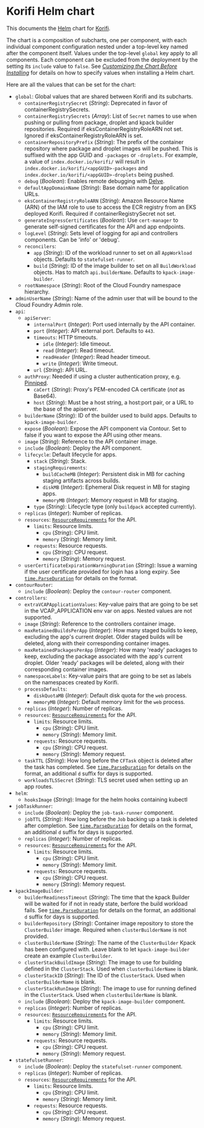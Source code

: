 # Korifi Helm chart

This documents the [Helm](https://helm.sh/) chart for [Korifi](https://github.com/cloudfoundry/korifi).

The chart is a composition of subcharts, one per component, with each individual component configuration nested under a top-level key named after the component itself.
Values under the top-level `global` key apply to all components.
Each component can be excluded from the deployment by the setting its `include` value to `false`.
See [_Customizing the Chart Before Installing_](https://helm.sh/docs/intro/using_helm/#customizing-the-chart-before-installing) for details on how to specify values when installing a Helm chart.

Here are all the values that can be set for the chart:

- `global`: Global values that are shared between Korifi and its subcharts.
  - `containerRegistrySecret` (_String_): Deprecated in favor of containerRegistrySecrets.
  - `containerRegistrySecrets` (_Array_): List of `Secret` names to use when pushing or pulling from package, droplet and kpack builder repositories. Required if eksContainerRegistryRoleARN not set. Ignored if eksContainerRegistryRoleARN is set.
  - `containerRepositoryPrefix` (_String_): The prefix of the container repository where package and droplet images will be pushed. This is suffixed with the app GUID and `-packages` or `-droplets`. For example, a value of `index.docker.io/korifi/` will result in `index.docker.io/korifi/<appGUID>-packages` and `index.docker.io/korifi/<appGUID>-droplets` being pushed.
  - `debug` (_Boolean_): Enables remote debugging with [Delve](https://github.com/go-delve/delve).
  - `defaultAppDomainName` (_String_): Base domain name for application URLs.
  - `eksContainerRegistryRoleARN` (_String_): Amazon Resource Name (ARN) of the IAM role to use to access the ECR registry from an EKS deployed Korifi. Required if containerRegistrySecret not set.
  - `generateIngressCertificates` (_Boolean_): Use `cert-manager` to generate self-signed certificates for the API and app endpoints.
  - `logLevel` (_String_): Sets level of logging for api and controllers components. Can be 'info' or 'debug'.
  - `reconcilers`:
    - `app` (_String_): ID of the workload runner to set on all `AppWorkload` objects. Defaults to `statefulset-runner`.
    - `build` (_String_): ID of the image builder to set on all `BuildWorkload` objects. Has to match `api.builderName`. Defaults to `kpack-image-builder`.
  - `rootNamespace` (_String_): Root of the Cloud Foundry namespace hierarchy.
- `adminUserName` (_String_): Name of the admin user that will be bound to the Cloud Foundry Admin role.
- `api`:
  - `apiServer`:
    - `internalPort` (_Integer_): Port used internally by the API container.
    - `port` (_Integer_): API external port. Defaults to `443`.
    - `timeouts`: HTTP timeouts.
      - `idle` (_Integer_): Idle timeout.
      - `read` (_Integer_): Read timeout.
      - `readHeader` (_Integer_): Read header timeout.
      - `write` (_Integer_): Write timeout.
    - `url` (_String_): API URL.
  - `authProxy`: Needed if using a cluster authentication proxy, e.g. [Pinniped](https://pinniped.dev/).
    - `caCert` (_String_): Proxy's PEM-encoded CA certificate (*not* as Base64).
    - `host` (_String_): Must be a host string, a host:port pair, or a URL to the base of the apiserver.
  - `builderName` (_String_): ID of the builder used to build apps. Defaults to `kpack-image-builder`.
  - `expose` (_Boolean_): Expose the API component via Contour. Set to false if you want to expose the API using other means.
  - `image` (_String_): Reference to the API container image.
  - `include` (_Boolean_): Deploy the API component.
  - `lifecycle`: Default lifecycle for apps.
    - `stack` (_String_): Stack.
    - `stagingRequirements`:
      - `buildCacheMB` (_Integer_): Persistent disk in MB for caching staging artifacts across builds.
      - `diskMB` (_Integer_): Ephemeral Disk request in MB for staging apps.
      - `memoryMB` (_Integer_): Memory request in MB for staging.
    - `type` (_String_): Lifecycle type (only `buildpack` accepted currently).
  - `replicas` (_Integer_): Number of replicas.
  - `resources`: [`ResourceRequirements`](https://kubernetes.io/docs/reference/generated/kubernetes-api/v1.25/#resourcerequirements-v1-core) for the API.
    - `limits`: Resource limits.
      - `cpu` (_String_): CPU limit.
      - `memory` (_String_): Memory limit.
    - `requests`: Resource requests.
      - `cpu` (_String_): CPU request.
      - `memory` (_String_): Memory request.
  - `userCertificateExpirationWarningDuration` (_String_): Issue a warning if the user certificate provided for login has a long expiry. See [`time.ParseDuration`](https://pkg.go.dev/time#ParseDuration) for details on the format.
- `contourRouter`:
  - `include` (_Boolean_): Deploy the `contour-router` component.
- `controllers`:
  - `extraVCAPApplicationValues`: Key-value pairs that are going to be set in the VCAP_APPLICATION env var on apps. Nested values are not supported.
  - `image` (_String_): Reference to the controllers container image.
  - `maxRetainedBuildsPerApp` (_Integer_): How many staged builds to keep, excluding the app's current droplet. Older staged builds will be deleted, along with their corresponding container images.
  - `maxRetainedPackagesPerApp` (_Integer_): How many 'ready' packages to keep, excluding the package associated with the app's current droplet. Older 'ready' packages will be deleted, along with their corresponding container images.
  - `namespaceLabels`: Key-value pairs that are going to be set as labels on the namespaces created by Korifi.
  - `processDefaults`:
    - `diskQuotaMB` (_Integer_): Default disk quota for the `web` process.
    - `memoryMB` (_Integer_): Default memory limit for the `web` process.
  - `replicas` (_Integer_): Number of replicas.
  - `resources`: [`ResourceRequirements`](https://kubernetes.io/docs/reference/generated/kubernetes-api/v1.25/#resourcerequirements-v1-core) for the API.
    - `limits`: Resource limits.
      - `cpu` (_String_): CPU limit.
      - `memory` (_String_): Memory limit.
    - `requests`: Resource requests.
      - `cpu` (_String_): CPU request.
      - `memory` (_String_): Memory request.
  - `taskTTL` (_String_): How long before the `CFTask` object is deleted after the task has completed. See [`time.ParseDuration`](https://pkg.go.dev/time#ParseDuration) for details on the format, an additional `d` suffix for days is supported.
  - `workloadsTLSSecret` (_String_): TLS secret used when setting up an app routes.
- `helm`:
  - `hooksImage` (_String_): Image for the helm hooks containing kubectl
- `jobTaskRunner`:
  - `include` (_Boolean_): Deploy the `job-task-runner` component.
  - `jobTTL` (_String_): How long before the `Job` backing up a task is deleted after completion. See [`time.ParseDuration`](https://pkg.go.dev/time#ParseDuration) for details on the format, an additional `d` suffix for days is supported.
  - `replicas` (_Integer_): Number of replicas.
  - `resources`: [`ResourceRequirements`](https://kubernetes.io/docs/reference/generated/kubernetes-api/v1.25/#resourcerequirements-v1-core) for the API.
    - `limits`: Resource limits.
      - `cpu` (_String_): CPU limit.
      - `memory` (_String_): Memory limit.
    - `requests`: Resource requests.
      - `cpu` (_String_): CPU request.
      - `memory` (_String_): Memory request.
- `kpackImageBuilder`:
  - `builderReadinessTimeout` (_String_): The time that the kpack Builder will be waited for if not in ready state, berfore the build workload fails. See [`time.ParseDuration`](https://pkg.go.dev/time#ParseDuration) for details on the format, an additional `d` suffix for days is supported.
  - `builderRepository` (_String_): Container image repository to store the `ClusterBuilder` image. Required when `clusterBuilderName` is not provided.
  - `clusterBuilderName` (_String_): The name of the `ClusterBuilder` Kpack has been configured with. Leave blank to let `kpack-image-builder` create an example `ClusterBuilder`.
  - `clusterStackBuildImage` (_String_): The image to use for building defined in the `ClusterStack`. Used when `clusterBuilderName` is blank.
  - `clusterStackID` (_String_): The ID of the `ClusterStack`. Used when `clusterBuilderName` is blank.
  - `clusterStackRunImage` (_String_): The image to use for running defined in the `ClusterStack`. Used when `clusterBuilderName` is blank.
  - `include` (_Boolean_): Deploy the `kpack-image-builder` component.
  - `replicas` (_Integer_): Number of replicas.
  - `resources`: [`ResourceRequirements`](https://kubernetes.io/docs/reference/generated/kubernetes-api/v1.25/#resourcerequirements-v1-core) for the API.
    - `limits`: Resource limits.
      - `cpu` (_String_): CPU limit.
      - `memory` (_String_): Memory limit.
    - `requests`: Resource requests.
      - `cpu` (_String_): CPU request.
      - `memory` (_String_): Memory request.
- `statefulsetRunner`:
  - `include` (_Boolean_): Deploy the `statefulset-runner` component.
  - `replicas` (_Integer_): Number of replicas.
  - `resources`: [`ResourceRequirements`](https://kubernetes.io/docs/reference/generated/kubernetes-api/v1.25/#resourcerequirements-v1-core) for the API.
    - `limits`: Resource limits.
      - `cpu` (_String_): CPU limit.
      - `memory` (_String_): Memory limit.
    - `requests`: Resource requests.
      - `cpu` (_String_): CPU request.
      - `memory` (_String_): Memory request.
